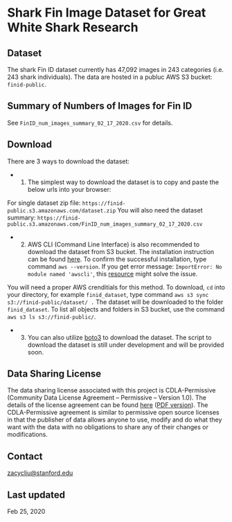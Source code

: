 # Shark Fin Image Dataset for Great White Shark Research

## Dataset
The shark Fin ID dataset currently has 47,092 images in 243 categories (i.e. 243 shark individuals). The data are hosted in a publuc AWS S3 bucket: `finid-public`.

## Summary of Numbers of Images for Fin ID
See `FinID_num_images_summary_02_17_2020.csv` for details.

## Download
There are 3 ways to download the dataset:

- 1. The simplest way to download the dataset is to copy and paste the below urls into your browser:

For single dataset zip file: `https://finid-public.s3.amazonaws.com/dataset.zip`
You will also need the dataset summary: `https://finid-public.s3.amazonaws.com/FinID_num_images_summary_02_17_2020.csv`

- 2. AWS CLI (Command Line Interface) is also recommended to download the dataset from S3 bucket. The installation instruction can be found [here](https://docs.aws.amazon.com/cli/latest/userguide/install-cliv2.html). To confirm the successful installation, type command `aws --version`. If you get error message: `ImportError: No module named 'awscli'`, this [resource](https://stackoverflow.com/questions/43873663/awscli-fails-to-work-no-module-named-awscli) might solve the issue.

You will need a proper AWS crenditials for this method. To download, `cd` into your directory, for example `finid_dataset`, type command `aws s3 sync s3://finid-public/dataset/ .` The dataset will be downloaded to the folder `finid_dataset`. To list all objects and folders in S3 bucket, use the command `aws s3 ls s3://finid-public/`.

- 3. You can also utilize [boto3](https://github.com/boto/boto3) to download the dataset. The script to download the dataset is still under development and will be provided soon.

## Data Sharing License
The data sharing license associated with this project is CDLA-Permissive (Community Data License Agreement – Permissive – Version 1.0). The details of the license agreement can be found [here](https://cdla.io/permissive-1-0/) ([PDF version](https://cdla.io/permissive-1-0/wp-content/uploads/sites/52/2017/10/CDLA-Permissive-v1.0.pdf)). The CDLA-Permissive agreement is similar to permissive open source licenses in that the publisher of data allows anyone to use, modify and do what they want with the data with no obligations to share any of their changes or modifications.

## Contact
zacycliu@stanford.edu

## Last updated
Feb 25, 2020
